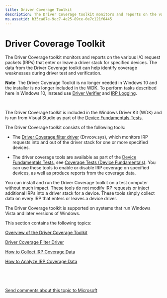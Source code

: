 ```yaml
---
title: Driver Coverage Toolkit
description: The Driver Coverage toolkit monitors and reports on the various I/O request packets (IRPs) that enter or leave a driver stack for specified devices.
ms.assetid: b35ca87e-9ec7-4e25-89ce-0e7c121f6445
---
```


# Driver Coverage Toolkit


The Driver Coverage toolkit monitors and reports on the various I/O request packets (IRPs) that enter or leave a driver stack for specified devices. The data from the Driver Coverage toolkit can help identify coverage weaknesses during driver test and verification.

**Note**  The Driver Coverage Toolkit is no longer needed in Windows 10 and the installer is no longer included in the WDK. To perform tasks described here in Windows 10, instead use [Driver Verifier](driver-verifier.md) and [IRP Logging](irp-logging.md).

 

The Driver Coverage toolkit is included in the Windows Driver Kit (WDK) and is run from Visual Studio as part of the [Device Fundamentals Tests](device-fundamentals-tests.md).

The Driver Coverage toolkit consists of the following tools:

-   The [Driver Coverage filter driver](driver-coverage-filter-driver.md) (Drvcov.sys), which monitors IRP requests into and out of the driver stack for one or more specified devices.

-   The driver coverage tools are available as part of the [Device Fundamentals Tests](device-fundamentals-tests.md), see [Coverage Tests (Device Fundamentals)](coverage-tests--device-fundamentals-.md). You can use these tools to enable or disable IRP coverage on specified devices, as well as produce reports from the coverage data.

You can install and run the Driver Coverage toolkit on a test computer without much impact. These tools do not modify IRP requests or inject additional IRPs into a driver stack for a device. These tools simply collect data on every IRP that enters or leaves a device driver.

The Driver Coverage toolkit is supported on systems that run Windows Vista and later versions of Windows.

This section contains the following topics:

[Overview of the Driver Coverage Toolkit](overview-of-the-driver-coverage-toolkit.md)

[Driver Coverage Filter Driver](driver-coverage-filter-driver.md)

[How to Collect IRP Coverage Data](how-to-collect-irp-coverage-data.md)

[How to Analyze IRP Coverage Data](how-to-analyze-irp-coverage-data.md)

 

 

[Send comments about this topic to Microsoft](mailto:wsddocfb@microsoft.com?subject=Documentation%20feedback%20[devtest\devtest]:%20Driver%20Coverage%20Toolkit%20%20RELEASE:%20%2811/17/2016%29&body=%0A%0APRIVACY%20STATEMENT%0A%0AWe%20use%20your%20feedback%20to%20improve%20the%20documentation.%20We%20don't%20use%20your%20email%20address%20for%20any%20other%20purpose,%20and%20we'll%20remove%20your%20email%20address%20from%20our%20system%20after%20the%20issue%20that%20you're%20reporting%20is%20fixed.%20While%20we're%20working%20to%20fix%20this%20issue,%20we%20might%20send%20you%20an%20email%20message%20to%20ask%20for%20more%20info.%20Later,%20we%20might%20also%20send%20you%20an%20email%20message%20to%20let%20you%20know%20that%20we've%20addressed%20your%20feedback.%0A%0AFor%20more%20info%20about%20Microsoft's%20privacy%20policy,%20see%20http://privacy.microsoft.com/default.aspx. "Send comments about this topic to Microsoft")




